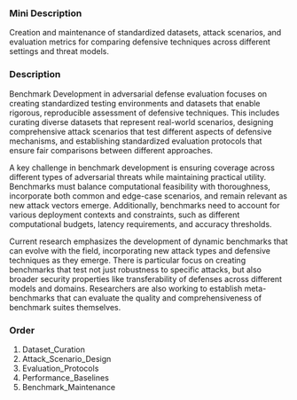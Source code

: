 ### Mini Description

Creation and maintenance of standardized datasets, attack scenarios, and evaluation metrics for comparing defensive techniques across different settings and threat models.

### Description

Benchmark Development in adversarial defense evaluation focuses on creating standardized testing environments and datasets that enable rigorous, reproducible assessment of defensive techniques. This includes curating diverse datasets that represent real-world scenarios, designing comprehensive attack scenarios that test different aspects of defensive mechanisms, and establishing standardized evaluation protocols that ensure fair comparisons between different approaches.

A key challenge in benchmark development is ensuring coverage across different types of adversarial threats while maintaining practical utility. Benchmarks must balance computational feasibility with thoroughness, incorporate both common and edge-case scenarios, and remain relevant as new attack vectors emerge. Additionally, benchmarks need to account for various deployment contexts and constraints, such as different computational budgets, latency requirements, and accuracy thresholds.

Current research emphasizes the development of dynamic benchmarks that can evolve with the field, incorporating new attack types and defensive techniques as they emerge. There is particular focus on creating benchmarks that test not just robustness to specific attacks, but also broader security properties like transferability of defenses across different models and domains. Researchers are also working to establish meta-benchmarks that can evaluate the quality and comprehensiveness of benchmark suites themselves.

### Order

1. Dataset_Curation
2. Attack_Scenario_Design
3. Evaluation_Protocols
4. Performance_Baselines
5. Benchmark_Maintenance
